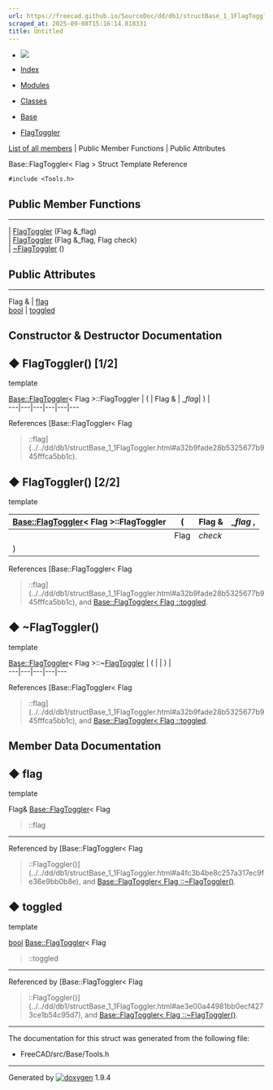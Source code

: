 ```yaml
---
url: https://freecad.github.io/SourceDoc/dd/db1/structBase_1_1FlagToggler.html
scraped_at: 2025-09-08T15:16:14.818331
title: Untitled
---
```


  * [ ![](https://www.freecad.org/svg/logo-freecad.svg) ](https://freecadweb.org "FreeCAD")
  * [Index](../../index.html "Index")
  * [Modules](../../modules.html "Modules list")
  * [Classes](../../annotated.html "Annotated list")

  * [Base](../../db/d07/namespaceBase.html)
  * [FlagToggler](../../dd/db1/structBase_1_1FlagToggler.html)

[List of all members](../../d1/db3/structBase_1_1FlagToggler-members.html) | Public Member Functions | Public Attributes

Base::FlagToggler< Flag > Struct Template Reference

`#include <Tools.h>`

##  Public Member Functions  
  
---  
|
[FlagToggler](../../dd/db1/structBase_1_1FlagToggler.html#a4fc3b4be8c257a317ec9fe36e9bb0b8e)
(Flag &_flag)  
|
[FlagToggler](../../dd/db1/structBase_1_1FlagToggler.html#ae3e00a44981bb0ecf4273ce1b54c95d7)
(Flag &_flag, Flag check)  
|
[~FlagToggler](../../dd/db1/structBase_1_1FlagToggler.html#a6a4e631775689a2231e41dc68dfb133b)
()  
  
##  Public Attributes  
  
---  
Flag & | [flag](../../dd/db1/structBase_1_1FlagToggler.html#a32b9fade28b5325677b945fffca5bb1c)  
[bool](../../d9/db9/classbool.html) | [toggled](../../dd/db1/structBase_1_1FlagToggler.html#a55b6d3f724925ec8e1ef12b33523fa75)  
  
## Constructor & Destructor Documentation

## ◆ FlagToggler() [1/2]

template<typename Flag = bool>

[Base::FlagToggler](../../dd/db1/structBase_1_1FlagToggler.html)< Flag >::FlagToggler  | ( | Flag & | __flag_| ) |   
---|---|---|---|---|---  
  
References [Base::FlagToggler< Flag
>::flag](../../dd/db1/structBase_1_1FlagToggler.html#a32b9fade28b5325677b945fffca5bb1c).

## ◆ FlagToggler() [2/2]

template<typename Flag = bool>

[Base::FlagToggler](../../dd/db1/structBase_1_1FlagToggler.html)< Flag >::FlagToggler  | ( | Flag & | __flag_ ,   
---|---|---|---  
|  | Flag  | _check_  
| ) | |   
  
References [Base::FlagToggler< Flag
>::flag](../../dd/db1/structBase_1_1FlagToggler.html#a32b9fade28b5325677b945fffca5bb1c),
and [Base::FlagToggler< Flag
>::toggled](../../dd/db1/structBase_1_1FlagToggler.html#a55b6d3f724925ec8e1ef12b33523fa75).

## ◆ ~FlagToggler()

template<typename Flag = bool>

[Base::FlagToggler](../../dd/db1/structBase_1_1FlagToggler.html)< Flag >::~[FlagToggler](../../dd/db1/structBase_1_1FlagToggler.html) | ( | | ) |   
---|---|---|---|---  
  
References [Base::FlagToggler< Flag
>::flag](../../dd/db1/structBase_1_1FlagToggler.html#a32b9fade28b5325677b945fffca5bb1c),
and [Base::FlagToggler< Flag
>::toggled](../../dd/db1/structBase_1_1FlagToggler.html#a55b6d3f724925ec8e1ef12b33523fa75).

## Member Data Documentation

## ◆ flag

template<typename Flag = bool>

Flag& [Base::FlagToggler](../../dd/db1/structBase_1_1FlagToggler.html)< Flag
>::flag  
---  
  
Referenced by [Base::FlagToggler< Flag
>::FlagToggler()](../../dd/db1/structBase_1_1FlagToggler.html#a4fc3b4be8c257a317ec9fe36e9bb0b8e),
and [Base::FlagToggler< Flag
>::~FlagToggler()](../../dd/db1/structBase_1_1FlagToggler.html#a6a4e631775689a2231e41dc68dfb133b).

## ◆ toggled

template<typename Flag = bool>

[bool](../../d9/db9/classbool.html)
[Base::FlagToggler](../../dd/db1/structBase_1_1FlagToggler.html)< Flag
>::toggled  
---  
  
Referenced by [Base::FlagToggler< Flag
>::FlagToggler()](../../dd/db1/structBase_1_1FlagToggler.html#ae3e00a44981bb0ecf4273ce1b54c95d7),
and [Base::FlagToggler< Flag
>::~FlagToggler()](../../dd/db1/structBase_1_1FlagToggler.html#a6a4e631775689a2231e41dc68dfb133b).

* * *

The documentation for this struct was generated from the following file:

  * FreeCAD/src/Base/Tools.h

* * *

Generated by
[![doxygen](../../doxygen.svg)](https://www.doxygen.org/index.html) 1.9.4

